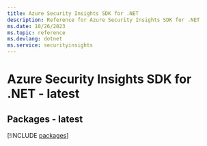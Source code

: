 ```yaml
---
title: Azure Security Insights SDK for .NET
description: Reference for Azure Security Insights SDK for .NET
ms.date: 10/26/2023
ms.topic: reference
ms.devlang: dotnet
ms.service: securityinsights
---
```

# Azure Security Insights SDK for .NET - latest
## Packages - latest
[!INCLUDE [packages](security-insights-index.md)]